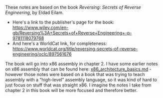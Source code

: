 These notes are based on the book _Reversing: Secrets of Reverse Engineering_, by Eldad Eilam.
- Here's a link to the publisher's page for the book:
https://www.wiley.com/en-gb/Reversing%3A+Secrets+of+Reverse+Engineering+-p-9781118079768
- And here's a WorldCat link, for completeness:
https://www.worldcat.org/title/reversing-secrets-of-reverse-engineering/oclc/897561676

The book will go into x86 assembly in chapter 2. I have some earlier notes on x86 assembly that can
be found here: [x86\_architecture\_basics.md](../x86_architecture_basics) - however those notes were
based on a book that was trying to teach assembly with a "high-level" assembly language, so it was
kind of hard to just focus on stuff that was straight x86. I imagine the notes I take from chapter 2
in this book will be more focused and therefore better.
